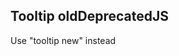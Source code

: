 <h2>Tooltip old<span class="status deprecated">Deprecated</span><span class="status js">JS</span></h2>

Use "tooltip new" instead

<style>
#tooltip .sample{
	padding-top:60px;
}
</style>
